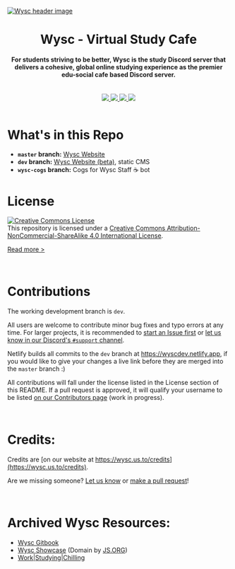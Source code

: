 [![Wysc header image](https://raw.githubusercontent.com/coffeebank/wysc/master/docs/media/wysc_header01.jpg)](https://wysc.us.to)

<h1 align="center">
    Wysc -  Virtual Study Cafe
</h1>

<h4 align="center">
  For students striving to be better, Wysc is <strong>the study Discord server</strong> that delivers a <strong>cohesive, global online studying experience</strong> as the premier edu-social cafe based Discord server.
</h4>

<br>
<div align="center">
  <a href="https://wysc.us.to">
    <img src="https://img.shields.io/badge/Website-▸-0C3247?style=for-the-badge&logo=safari&logoColor=white" />
  </a>
  <a href="https://wysc.us.to/invite">
    <img src="https://img.shields.io/badge/Discord-▸-7289DA?style=for-the-badge&logo=discord&logoColor=white" />
  </a>
  <a href="https://wysc.us.to/docs">
    <img src="https://img.shields.io/badge/Wysc%20Docs-▸-343A40?style=for-the-badge&logo=gitbook&logoColor=white" />
  </a>
  <a href="./issues">
    <img src="https://img.shields.io/github/issues/coffeebank/wysc?style=for-the-badge&logo=github" />
  </a>
</div>
<br>


# What's in this Repo

- **`master` branch:** [Wysc Website](https://wysc.us.to)
- **`dev` branch:** [Wysc Website (beta)](https://wyscdev.netlify.app), static CMS
- **`wysc-cogs` branch:** Cogs for Wysc Staff ☕ bot


# License

<a rel="license" href="http://creativecommons.org/licenses/by-nc-sa/4.0/"><img alt="Creative Commons License" style="border-width:0" src="https://i.creativecommons.org/l/by-nc-sa/4.0/88x31.png" /></a><br />This repository is licensed under a <a rel="license" href="http://creativecommons.org/licenses/by-nc-sa/4.0/">Creative Commons Attribution-NonCommercial-ShareAlike 4.0 International License</a>.

[Read more &gt;](https://wysc.us.to/licenses)

 

# Contributions

The working development branch is `dev`.

All users are welcome to contribute minor bug fixes and typo errors at any time. For larger projects, it is recommended to [start an Issue first](https://github.com/coffeebank/wysc/issues) or [let us know in our Discord's `#support` channel](https://wysc.us.to/invite).

Netlify builds all commits to the `dev` branch at <https://wyscdev.netlify.app>, if you would like to give your changes a live link before they are merged into the `master` branch :)

All contributions will fall under the license listed in the License section of this README. If a pull request is approved, it will qualify your username to be listed [on our Contributors page](https://wysc.us.to/contributors) (work in progress).

 

# Credits:

Credits are [on our website at https://wysc.us.to/credits](https://wysc.us.to/credits).

Are we missing someone? [Let us know](https://wysc.us.to/contact#official-inquiries) or [make a pull request](https://github.com/coffeebank/wysc/blob/dev/docs/_docs/credits.md)!

 

# Archived Wysc Resources:

* [Wysc Gitbook](https://gdocs.gitbook.io/wysc/)
* [Wysc Showcase](https://wysc.js.org/) (Domain by [JS.ORG](https://js.org))
* [Work\|Studying\|Chilling](https://wysc.us.to/joinwsc)

